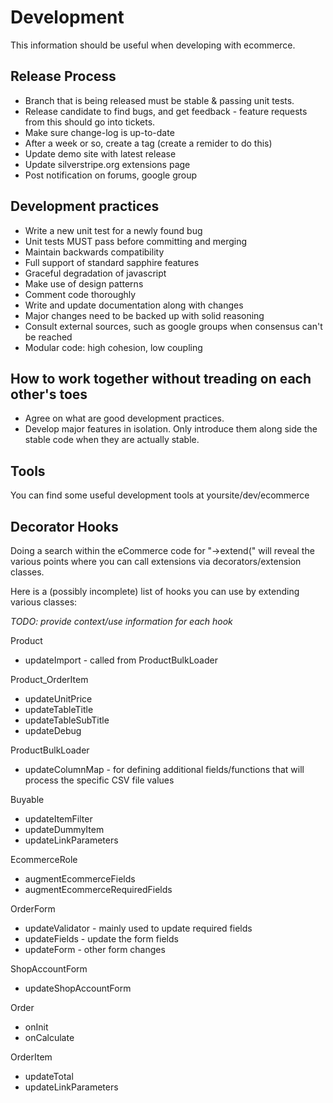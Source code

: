 Development
===========

This information should be useful when developing with ecommerce.

Release Process
---------------

 - Branch that is being released must be stable & passing unit tests.
 - Release candidate to find bugs, and get feedback - feature requests from this should go into tickets.
 - Make sure change-log is up-to-date
 - After a week or so, create a tag (create a remider to do this)
 - Update demo site with latest release
 - Update silverstripe.org extensions page
 - Post notification on forums, google group


Development practices
---------------------

 - Write a new unit test for a newly found bug
 - Unit tests MUST pass before committing and merging
 - Maintain backwards compatibility
 - Full support of standard sapphire features
 - Graceful degradation of javascript
 - Make use of design patterns
 - Comment code thoroughly
 - Write and update documentation along with changes
 - Major changes need to be backed up with solid reasoning
 - Consult external sources, such as google groups when consensus can't be reached
 - Modular code: high cohesion, low coupling 


How to work together without treading on each other's toes
----------------------------------------------------------

 - Agree on what are good development practices.
 - Develop major features in isolation. Only introduce them along side the stable code when they are actually stable.


Tools
-----

You can find some useful development tools at yoursite/dev/ecommerce

Decorator Hooks
---------------

Doing a search within the eCommerce code for "->extend(" will reveal the various points where you can call extensions via decorators/extension classes.

Here is a (possibly incomplete) list of hooks you can use by extending various classes:

*TODO: provide context/use information for each hook*

Product

 - updateImport - called from ProductBulkLoader

Product_OrderItem

 - updateUnitPrice
 - updateTableTitle
 - updateTableSubTitle
 - updateDebug

ProductBulkLoader

 - updateColumnMap - for defining additional fields/functions that will process the specific CSV file values

Buyable

 - updateItemFilter
 - updateDummyItem
 - updateLinkParameters

EcommerceRole

 - augmentEcommerceFields
 - augmentEcommerceRequiredFields


OrderForm

 - updateValidator - mainly used to update required fields
 - updateFields - update the form fields
 - updateForm - other form changes

ShopAccountForm

 - updateShopAccountForm

Order

 - onInit
 - onCalculate

OrderItem

 - updateTotal
 - updateLinkParameters